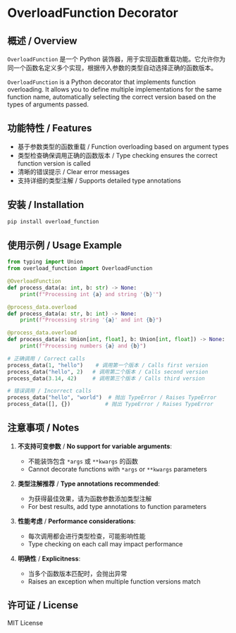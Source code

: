 # OverloadFunction Decorator

## 概述 / Overview

`OverloadFunction` 是一个 Python 装饰器，用于实现函数重载功能。它允许你为同一个函数名定义多个实现，根据传入参数的类型自动选择正确的函数版本。

`OverloadFunction` is a Python decorator that implements function overloading. It allows you to define multiple implementations for the same function name, automatically selecting the correct version based on the types of arguments passed.

## 功能特性 / Features

- 基于参数类型的函数重载 / Function overloading based on argument types
- 类型检查确保调用正确的函数版本 / Type checking ensures the correct function version is called
- 清晰的错误提示 / Clear error messages
- 支持详细的类型注解 / Supports detailed type annotations

## 安装 / Installation

```bash
pip install overload_function
```

## 使用示例 / Usage Example

```python
from typing import Union
from overload_function import OverloadFunction

@OverloadFunction
def process_data(a: int, b: str) -> None:
    print(f"Processing int {a} and string '{b}'")

@process_data.overload
def process_data(a: str, b: int) -> None:
    print(f"Processing string '{a}' and int {b}")

@process_data.overload
def process_data(a: Union[int, float], b: Union[int, float]) -> None:
    print(f"Processing numbers {a} and {b}")

# 正确调用 / Correct calls
process_data(1, "hello")    # 调用第一个版本 / Calls first version
process_data("hello", 2)   # 调用第二个版本 / Calls second version
process_data(3.14, 42)     # 调用第三个版本 / Calls third version

# 错误调用 / Incorrect calls
process_data("hello", "world")  # 抛出 TypeError / Raises TypeError
process_data([], {})           # 抛出 TypeError / Raises TypeError
```

## 注意事项 / Notes

1. **不支持可变参数** / **No support for variable arguments**:
   - 不能装饰包含 `*args` 或 `**kwargs` 的函数
   - Cannot decorate functions with `*args` or `**kwargs` parameters

2. **类型注解推荐** / **Type annotations recommended**:
   - 为获得最佳效果，请为函数参数添加类型注解
   - For best results, add type annotations to function parameters

3. **性能考虑** / **Performance considerations**:
   - 每次调用都会进行类型检查，可能影响性能
   - Type checking on each call may impact performance

4. **明确性** / **Explicitness**:
   - 当多个函数版本匹配时，会抛出异常
   - Raises an exception when multiple function versions match

## 许可证 / License

MIT License
